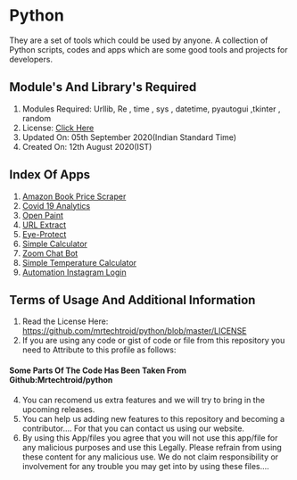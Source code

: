 # Python
They are a set of tools which could be used by anyone. A collection of Python scripts, codes and apps which are some good tools and projects for developers.  
## Module's And Library's Required
1. Modules Required: Urllib, Re , time , sys , datetime, pyautogui ,tkinter , random 
2. License:  [Click Here](https://github.com/mrtechtroid/python/blob/master/LICENSE)
3. Updated On: 05th September 2020(Indian Standard Time)
4. Created On: 12th August 2020(IST)
## Index Of Apps
1. [Amazon Book Price Scraper](https://github.com/mrtechtroid/python/blob/master/DESCRIPTION.md#amazon-book-price-scraper)
2. [Covid 19 Analytics](https://github.com/mrtechtroid/python/blob/master/DESCRIPTION.md#covid-19-analytics)
3. [Open Paint](https://github.com/mrtechtroid/python/blob/master/DESCRIPTION.md#open-paint)
4. [URL Extract](https://github.com/mrtechtroid/python/blob/master/DESCRIPTION.md#url-extract)
5. [Eye-Protect](https://github.com/mrtechtroid/python/blob/master/DESCRIPTION.md#eye-protect) 
6. [Simple Calculator](https://github.com/mrtechtroid/python/blob/master/DESCRIPTION.md#simple-calculator)
7. [Zoom Chat Bot](https://github.com/mrtechtroid/python/blob/master/DESCRIPTION.md#zoom-chat-bot)
8. [Simple Temperature Calculator](https://github.com/mrtechtroid/python/blob/master/DESCRIPTION.md#simple-temperature-calculator)
9. [Automation Instagram Login](https://github.com/mrtechtroid/python/blob/master/DESCRIPTION.md#automation-instagram-login) 
## Terms of Usage And Additional Information
1. Read the License Here: https://github.com/mrtechtroid/python/blob/master/LICENSE
2. If you are using any code or gist of code or file from this repository you need to Attribute to this profile as follows:  
#### Some Parts Of The Code Has Been Taken From Github:Mrtechtroid/python  
4. You can recomend us extra features and we will try to bring in the upcoming releases. 
5. You can help us adding new features to this repository and becoming a contributor.... For that you can contact us using our website. 
6. By using this App/files you agree that you will not use this app/file for any malicious purposes and use this Legally.  Please refrain from using these content for any malicious use. We do not claim responsibility or involvement for any trouble you may get into by using these files....

